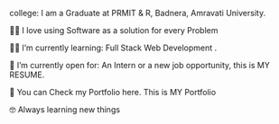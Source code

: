 college: I am a Graduate  at PRMIT & R, Badnera, Amravati University.

🧑‍💻 I love using Software as a solution for every Problem

🧑‍🎓 I’m currently learning: Full Stack Web Development .

🤔 I’m currently open for: An Intern or a new job opportunity, this is MY RESUME.

🤔 You can Check my Portfolio here. This is MY Portfolio

🤓 Always learning new things


